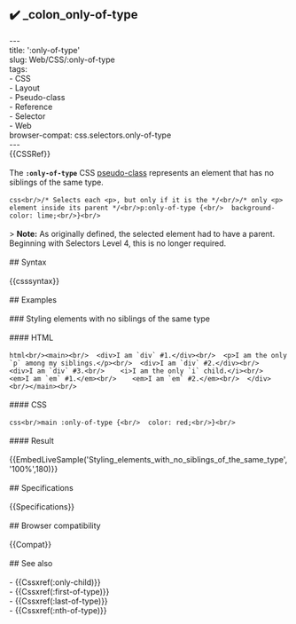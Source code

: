 ## ✔️ _colon_only-of-type 
 ---<br/>title: ':only-of-type'<br/>slug: Web/CSS/:only-of-type<br/>tags:<br/>  - CSS<br/>  - Layout<br/>  - Pseudo-class<br/>  - Reference<br/>  - Selector<br/>  - Web<br/>browser-compat: css.selectors.only-of-type<br/>---<br/>{{CSSRef}}<br/><br/>The **`:only-of-type`** CSS [pseudo-class](/en-US/docs/Web/CSS/Pseudo-classes) represents an element that has no siblings of the same type.<br/><br/>```css<br/>/* Selects each <p>, but only if it is the */<br/>/* only <p> element inside its parent */<br/>p:only-of-type {<br/>  background-color: lime;<br/>}<br/>```<br/><br/>> **Note:** As originally defined, the selected element had to have a parent. Beginning with Selectors Level 4, this is no longer required.<br/><br/>## Syntax<br/><br/>{{csssyntax}}<br/><br/>## Examples<br/><br/>### Styling elements with no siblings of the same type<br/><br/>#### HTML<br/><br/>```html<br/><main><br/>  <div>I am `div` #1.</div><br/>  <p>I am the only `p` among my siblings.</p><br/>  <div>I am `div` #2.</div><br/>  <div>I am `div` #3.<br/>    <i>I am the only `i` child.</i><br/>    <em>I am `em` #1.</em><br/>    <em>I am `em` #2.</em><br/>  </div><br/></main><br/>```<br/><br/>#### CSS<br/><br/>```css<br/>main :only-of-type {<br/>  color: red;<br/>}<br/>```<br/><br/>#### Result<br/><br/>{{EmbedLiveSample('Styling_elements_with_no_siblings_of_the_same_type','100%',180)}}<br/><br/>## Specifications<br/><br/>{{Specifications}}<br/><br/>## Browser compatibility<br/><br/>{{Compat}}<br/><br/>## See also<br/><br/>- {{Cssxref(:only-child)}}<br/>- {{Cssxref(:first-of-type)}}<br/>- {{Cssxref(:last-of-type)}}<br/>- {{Cssxref(:nth-of-type)}}<br/>